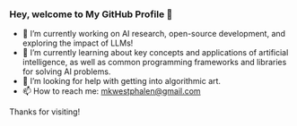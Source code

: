 ### Hey, welcome to My GitHub Profile 👋

<!--
**mwestphalen/mwestphalen** is a ✨ _special_ ✨ repository because its `README.md` (this file) appears on your GitHub profile.

Here are some ideas to get you started:

- 🔭 I’m currently working on ...
- 🌱 I’m currently learning ...
- 👯 I’m looking to collaborate on ...
- 🤔 I’m looking for help with ...
- 💬 Ask me about ...
- 📫 How to reach me: ...
- 😄 Pronouns: ...
- ⚡ Fun fact: ...
-->

- 🔭 I’m currently working on AI research, open-source development, and exploring the impact of LLMs!
- 🌱 I’m currently learning about key concepts and applications of artificial intelligence, as well as common programming frameworks and libraries for solving AI problems.
- 🤔 I’m looking for help with getting into algorithmic art.
- 📫 How to reach me: [mkwestphalen@gmail.com](mkwestphalen@gmail.com)

Thanks for visiting!

